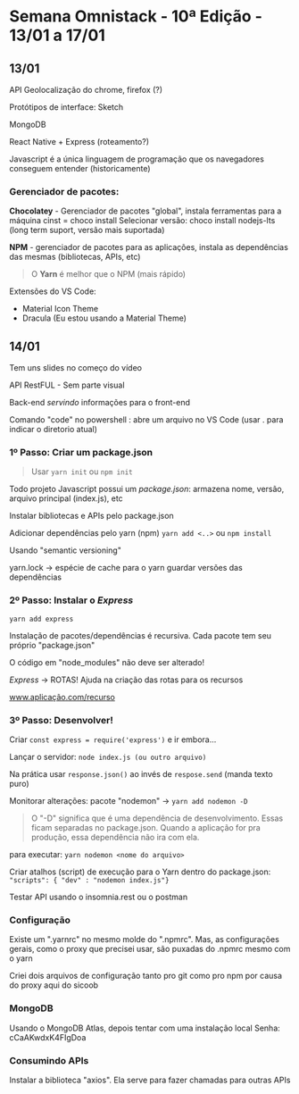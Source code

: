 # Semana Omnistack - 10ª Edição - 13/01 a 17/01

## 13/01

API Geolocalização do chrome, firefox (?)

Protótipos de interface: Sketch

MongoDB

React Native + Express (roteamento?)

Javascript é a única linguagem de programação que os navegadores conseguem entender (historicamente)

### Gerenciador de pacotes:
**Chocolatey** - Gerenciador de pacotes "global", instala ferramentas para a máquina
cinst = choco install 
Selecionar versão: choco install nodejs-lts (long term suport, versão mais suportada)

**NPM** - gerenciador de pacotes para as aplicações, instala as dependências das mesmas (bibliotecas, APIs, etc)

> O **Yarn** é melhor que o NPM (mais rápido)

Extensões do VS Code:
- Material Icon Theme
- Dracula (Eu estou usando a Material Theme)

## 14/01

Tem uns slides no começo do vídeo

API RestFUL - Sem parte visual

Back-end *servindo* informações para o front-end

Comando "code" no powershell : abre um arquivo no VS Code (usar . para indicar o diretorio atual)

### 1º Passo: Criar um package.json

> Usar `yarn init` ou `npm init`

Todo projeto Javascript possui um *package.json*: armazena nome, versão, arquivo principal (index.js), etc

Instalar bibliotecas e APIs pelo package.json

Adicionar dependências pelo yarn (npm)
`yarn add <..>` ou `npm install`

Usando "semantic versioning"

yarn.lock -> espécie de cache para o yarn guardar versões das dependências

### 2º Passo: Instalar o *Express*
`yarn add express`

Instalação de pacotes/dependências é recursiva. Cada pacote tem seu próprio "package.json"

O código em "node_modules" não deve ser alterado!

*Express* -> ROTAS! Ajuda na criação das rotas para os recursos

www.aplicação.com/recurso

### 3º Passo: Desenvolver!

Criar `const express = require('express')` e ir embora... 

Lançar o servidor:
`node index.js (ou outro arquivo)`

Na prática usar `response.json()` ao invés de `respose.send` (manda texto puro)

Monitorar alterações: pacote "nodemon" -> `yarn add nodemon -D`
> O "-D" significa que é uma dependência de desenvolvimento. Essas ficam separadas no package.json. Quando a aplicação for pra produção, essa dependência não ira com ela.

para executar: `yarn nodemon <nome do arquivo>`

Criar atalhos (script) de execução para o Yarn dentro do package.json:
`"scripts": { "dev" : "nodemon index.js"}`

Testar API usando o insomnia.rest ou o postman

### Configuração
Existe um ".yarnrc" no mesmo molde do ".npmrc". Mas, as configurações gerais, como o proxy que precisei usar, são puxadas do .npmrc mesmo com o yarn

Criei dois arquivos de configuração tanto pro git como pro npm por causa do proxy aqui do sicoob

### MongoDB
Usando o MongoDB Atlas, depois tentar com uma instalação local
Senha: cCaAKwdxK4FIgDoa

### Consumindo APIs
Instalar a biblioteca "axios". Ela serve para fazer chamadas para outras APIs
